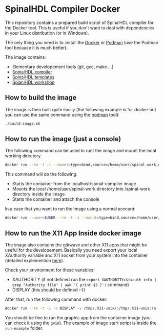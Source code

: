# SpinalHDL Compiler Docker

This repository contains a prepared build script of SpinalHDL compiler for the Docker tool. This is useful if you don't want to deal with dependencies in your Linux distribution (or in Windows).

The only thing you need is to install the [Docker](https://www.docker.com/) or [Podman](https://podman.io/) (use the Podman tool because it is much better).

The image  contains:

* Elementary developement tools (git, gcc, make ...)
* [SpinalHDL compiler](https://github.com/SpinalHDL/SpinalHDL)
* [SpinalHDL templates](https://github.com/SpinalHDL/SpinalTemplateSbt)
* [SpianlHDL workshop](https://github.com/SpinalHDL/SpinalWorkshop.git)

## How to build the image

The image is then built quite easily (the following example is for docker but you can use the same command using the [podman](https://podman.io/) tool):

```bash
./build-image.sh
```

## How to run the image (just a console)

The following command can be used to runt the image and mount the local working directory.

```bash
docker run --rm -t -i --mount=type=bind,source=/home/user/spinal-work,destination=/spinal-work localhost/spinal-compiler  bash
```

This command will do the following:

* Starts the container from the localhost/spinal-compiler image
* Mounts the local /home/user/spinal-work directory into /spinal-work directory inside the image
* Starts the container and attach the console

In a case that you want to run the image using a normal account:

```bash
docker run --user=$USER --rm -t -i --mount=type=bind,source=/home/user/spinal-work,destination=/spinal-work localhost/spinal-compiler bash
```

## How to run the X11 App Inside docker image

The image also contains the gtkwave and other X11 apps that might be useful for the developement.
Basically you need export your local XAuthority variable and X11 socket from
your system into the container (detailed explemention [here](https://blog.artis3nal.com/2020-09-13-container-gui-app-pgmodeler/)).

Check your environment for these variables:
* XAUTHORITY (if not defined run the `export XAUTHORITY=$(xauth info | grep "Authority file" | awk '{ print $3 }')` command)
* DISPLAY (this should be defined :-))

After that, run the following command with docker:

 ```bash
docker run --rm -t -i -e DISPLAY -v /tmp/.X11-unix/:/tmp/.X11-unix:ro -v $XAUTHORITY:$XAUTHORITY:ro --user=$USER --mount=type=bind,source=/home/user/spinal-work,destination=/spinal-work localhost/spinal-compiler /bin/bash
 ```

You should be fine to run the graphic app from the container image (you can check it using the `gvim`).
The example of image start script is inside the `run-example` folder.
